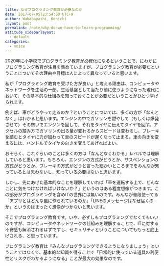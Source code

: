 ```yaml
---
title: なぜプログラミング教育が必要なのか
date: 2017-07-05T23:54:00 UTC+9
author: Wakabayashi, Kenichi
layout: post
permalink: /note/why-do-we-have-to-learn-programming/
attitude_sidebarlayout:
  - default
categories:
  - voice
---
```

2020年に小学校でプログラミング教育が必修化になるということで、にわかにプログラミング教育が注目を集めていますが、プログラミング教育が必要だということについてその理由や目標は人によって異なっていると思います。

私が「プログラミング教育を受けた方が良い」と考える理由は、コンピュータやネットワークを生活の一部、生活基盤として当たり前に使うようになった現代において、その基本的な仕組みを知っておくことが必要だということがひとつ挙げられます。

例えば、車がどうやって走るのか？ということについては、多くの方が「なんとなく」はわかると思います。エンジンの中でガソリンを燃やして（もしくは爆発させて）その勢いでエンジンを回して、それをタイヤに伝えてタイヤを回す。アクセルの踏み方でガソリンの出る量が変わるからスピードは変わるし、ブレーキを踏むとタイヤに力が加わって車のスピードが遅くなって止まる。車の向きを変えるには、ハンドルでタイヤの向きを変えてあげればよい。

おそらく、これぐらいのことは多くの方は「なんとなくわかる」レベルでは理解していると思います。もちろん、エンジンの方式がどうとか、サスペンションの方式がどうとか、ブレーキの方式がどうと言った細かいところまでをみんなが知っているとは思わないし、知っている必要はないと思います。

しかし、先にあげた基本的なことを理解していれば「車を運転する上で、どんなことに気をつけなければいけないか？」というのはある程度想像がつきます。この部分がプログラミングを含めITの世界には無いのです。みんなが普段使ってる「アプリとはどんな風に作られているのか」「LINEのメッセージはなぜ届くのか」というのはまったく想像がつかないと思います。

そこでプログラミング教育です。いや、必ずしもプログラミングでなくてもいいのですが、コンピュータやネットワークの仕組みを理解することで、ITに対する不安感も解消されるはずですし、セキュリティということについてももっと底上げされる、と思っています。

プログラミング教育は「みんなプログラミングできるようになりましょう」ということではなくて、基本的な知識を得ることで「日常的に使っている道具の利便性とリスクがわかるようになる」ことが最大の効果なのです。